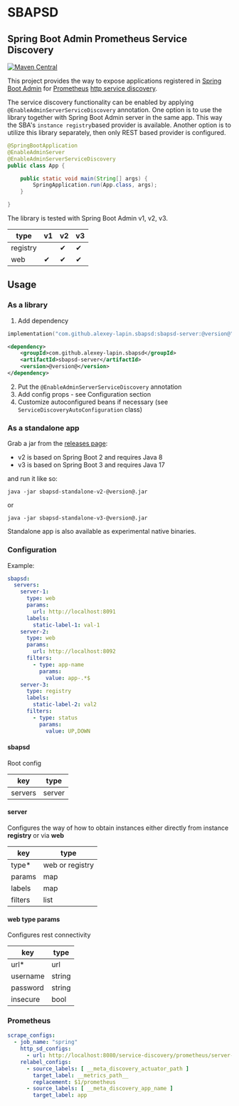 # SBAPSD
## Spring Boot Admin Prometheus Service Discovery

[![Maven Central](https://maven-badges.herokuapp.com/maven-central/com.github.alexey-lapin.sbapsd/sbapsd-server/badge.svg)](https://maven-badges.herokuapp.com/maven-central/com.github.alexey-lapin.sbapsd/sbapsd-server/)

This project provides the way to expose applications registered
in [Spring Boot Admin](https://github.com/codecentric/spring-boot-admin)
for [Prometheus](https://prometheus.io/) [http service discovery](https://prometheus.io/docs/prometheus/latest/configuration/configuration/#http_sd_config).

The service discovery functionality can be enabled by applying `@EnableAdminServerServiceDiscovery` annotation.
One option is to use the library together with Spring Boot Admin server in the same app. This way the
SBA's `instance registry`based provider is available. Another option is to utilize this library separately, 
then only REST based provider is configured.

```java
@SpringBootApplication
@EnableAdminServer
@EnableAdminServerServiceDiscovery
public class App {

    public static void main(String[] args) {
        SpringApplication.run(App.class, args);
    }

}
```

The library is tested with Spring Boot Admin v1, v2, v3.

| type     | v1  | v2  | v3  |
|----------|-----|-----|-----|
| registry |     | ✔   | ✔   |
| web      | ✔   | ✔   | ✔   |


## Usage
### As a library

1. Add dependency
```kotlin
implementation("com.github.alexey-lapin.sbapsd:sbapsd-server:@version@")
```
```xml
<dependency>
    <groupId>com.github.alexey-lapin.sbapsd</groupId>
    <artifactId>sbapsd-server</artifactId>
    <version>@version@</version>
</dependency>
```
2. Put the `@EnableAdminServerServiceDiscovery` annotation
3. Add config props - see Configuration section
4. Customize autoconfigured beans if necessary (see `ServiceDiscoveryAutoConfiguration` class) 

### As a standalone app
Grab a jar from
the [releases page](https://github.com/alexey-lapin/spring-boot-admin-prometheus-service-discovery/releases/latest):

- v2 is based on Spring Boot 2 and requires Java 8
- v3 is based on Spring Boot 3 and requires Java 17

and run it like so:
```shell
java -jar sbapsd-standalone-v2-@version@.jar
```
or
```shell
java -jar sbapsd-standalone-v3-@version@.jar
```
Standalone app is also available as experimental native binaries.

### Configuration
Example:
```yml
sbapsd:
  servers:
    server-1:
      type: web
      params:
        url: http://localhost:8091
      labels:
        static-label-1: val-1
    server-2:
      type: web
      params:
        url: http://localhost:8092
      filters:
        - type: app-name
          params:
            value: app-.*$
    server-3:
      type: registry
      labels:
        static-label-2: val2
      filters:
        - type: status
          params:
            value: UP,DOWN
```

#### sbapsd
Root config

| key     | type   |
|---------|--------|
| servers | server |

#### server
Configures the way of how to obtain instances either directly from instance **registry** or via **web** 

| key     | type            |
|---------|-----------------|
| type*   | web or registry |
| params  | map             |
| labels  | map             |
| filters | list            |

#### web type params
Configures rest connectivity

| key      | type   |
|----------|--------|
| url*     | url    |
| username | string |
| password | string |
| insecure | bool   |



### Prometheus
```yml
scrape_configs:
  - job_name: "spring"
    http_sd_configs:
      - url: http://localhost:8080/service-discovery/prometheus/server-1
    relabel_configs:
      - source_labels: [ __meta_discovery_actuator_path ]
        target_label: __metrics_path__
        replacement: $1/prometheus
      - source_labels: [ __meta_discovery_app_name ]
        target_label: app
```
